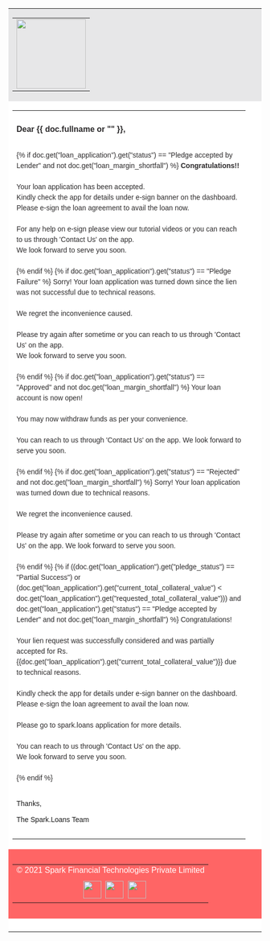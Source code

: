 <!DOCTYPE html PUBLIC "-//W3C//DTD XHTML 1.0 Transitional//EN" "http://www.w3.org/TR/xhtml1/DTD/xhtml1-transitional.dtd">
<html xmlns="http://www.w3.org/1999/xhtml">
<head>
<meta http-equiv="Content-Type" content="text/html; charset=utf-8" />
<meta name="viewport" content="width=device-width, initial-scale=1.0, maximum-scale=1.0, user-scalable=0">
<title>Mailer</title>

<style rel="stylesheet" type="text/css">
    @media only screen and (max-width: 600px) {
		table table.table1{ width:95% !important}
        table { width: 100% !important; }

        .column {width: 100% !important; display: block !important; text-align:center  }
    }
</style>

</head>

<body>
<table width="800" border="0" align="center" cellpadding="0" cellspacing="0" style="background:#fff">
  <tr>
    <td bgcolor="#e7e7e8" height="138"><table class="table1" width="700" border="0" align="center" cellpadding="0" cellspacing="0" style="width:95% !important">
        <tr>
          <td><a href="#"><img src="{{ frappe.utils.get_url('/assets/lms/mail_images/logo.png') }}" width="138" height="138" style="border:0;height:138px"/></a></td>
        </tr>
      </table></td>
  </tr>
  <tr>
    <td><table class="table1" width="700" border="0" align="center" cellpadding="0" cellspacing="0" style="width:95% !important">
        <tr>
          <td height="25">&nbsp;</td>
        </tr>
        <tr>
          <td><strong><span style="font-family:Arial, Helvetica, sans-serif; font-size:16px; color:#2c2a2b">Dear {{ doc.fullname or "" }},</span></strong></td>
        </tr>
        <tr>
          <td>&nbsp;</td>
        </tr>
        <tr>
            <td>
                <span style="font-family:Arial, Helvetica, sans-serif; font-size:14px; line-height:150%; color:#2c2a2b">
                    {% if doc.get("loan_application").get("status") == "Pledge accepted by Lender" and not doc.get("loan_margin_shortfall") %}
                        <strong>Congratulations!!</strong><br />
                        <br />
                        Your loan application has been accepted.<br />
                        Kindly check the app for details under e-sign banner on the dashboard. Please e-sign the loan agreement to avail the loan now.<br />
                        <br />
                        For any help on e-sign please view our tutorial videos or you can reach to us through 'Contact Us' on the app.<br />
                        We look forward to serve you soon.<br />
                        <br />
                    {% endif %}
                    {% if doc.get("loan_application").get("status") == "Pledge Failure" %}
                        Sorry! Your loan application was turned down since the lien was not successful due to technical reasons.<br />
                        <br />
                        We regret the inconvenience caused.<br />
                        <br />
                        Please try again after sometime or you can reach to us through 'Contact Us' on the app.<br />
                        We look forward to serve you soon.<br />
                        <br />
                    {% endif %}
                    {% if doc.get("loan_application").get("status") == "Approved" and not doc.get("loan_margin_shortfall") %}
                        Your loan account is now open!<br />
                        <br />
                        You may now withdraw funds as per your convenience.<br />
                        <br />
                        You can reach to us through 'Contact Us' on the app.
                        We look forward to serve you soon.<br />
                        <br />
                    {% endif %}
                    {% if doc.get("loan_application").get("status") == "Rejected" and not doc.get("loan_margin_shortfall") %}
                        Sorry! Your loan application was turned down due to technical reasons.<br />
                        <br />
                        We regret the inconvenience caused.<br />
                        <br />
                        Please try again after sometime or you can reach to us through 'Contact Us' on the app.
                        We look forward to serve you soon.<br />
                        <br />
                    {% endif %}
                    {% if ((doc.get("loan_application").get("pledge_status") == "Partial Success") or (doc.get("loan_application").get("current_total_collateral_value") < doc.get("loan_application").get("requested_total_collateral_value"))) and doc.get("loan_application").get("status") == "Pledge accepted by Lender" and not doc.get("loan_margin_shortfall") %}
                        Congratulations!<br />
                        <br />
                        Your lien request was successfully considered and was partially accepted for Rs. {{doc.get("loan_application").get("current_total_collateral_value")}} due to
                        technical reasons.<br />
                        <br />
                        Kindly check the app for details under e-sign banner on the dashboard. Please e-sign the loan
                        agreement to avail the loan now.<br />
                        <br />
                        Please go to spark.loans application for more details.<br />
                        <br />
                        You can reach to us through 'Contact Us' on the app.<br />
                        We look forward to serve you soon.<br />
                        <br />
                    {% endif %}
                </span>
            </td>
        </tr>
        <tr>
          <td>&nbsp;</td>
        </tr>
        <tr>
          <td><span style="font-family:Arial, Helvetica, sans-serif; font-size:14px;">Thanks,<br />
            <br />
            The Spark.Loans Team</span></td>
        </tr>
        <tr>
          <td height="25">&nbsp;</td>
        </tr>
      </table></td>
  </tr>
  <tr>
    <td height="138" bgcolor="#ff6565"><table width="700" border="0" align="center" cellpadding="0" cellspacing="0">
        <tr>
          <td class="column" align="center" width="100%" style="padding-bottom:10px"><span style="font-family:Arial, Helvetica, sans-serif; font-size:16px; color:#fff;width: 100% !important; display: block !important; text-align:center">© 2021 Spark Financial Technologies Private Limited</span></td>
          </tr>
          <tr>
          <td class="column" align="center" width="100%" style="width: 100% !important; display: block !important; text-align:center"><a href="https://www.facebook.com/Spark-Loans-102197685496313/"><img src="{{ frappe.utils.get_url('/assets/lms/mail_images/fb-icon.png') }}" width="36" height="35" style="border:0"/></a>&nbsp;  <a href="https://www.instagram.com/spark.loans/"><img src="{{ frappe.utils.get_url('/assets/lms/mail_images/inst-icon.png') }}" width="36" height="35" style="border:0"/></a>&nbsp; <a href="https://www.linkedin.com/company/74991731/"><img src="{{ frappe.utils.get_url('/assets/lms/mail_images/lin-icon.png') }}" width="36" height="35" style="border:0"/></a></td>
        </tr>
      </table></td>
  </tr>
  <tr>
    <td>&nbsp;</td>
  </tr>
</table>
</body>
</html>
